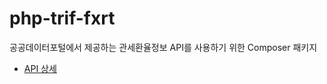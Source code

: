 # php-trif-fxrt

공공데이터포털에서 제공하는 관세환율정보 API를 사용하기 위한 Composer 패키지

- [API 상세](https://www.data.go.kr/tcs/dss/selectApiDataDetailView.do?publicDataPk=15101230)
